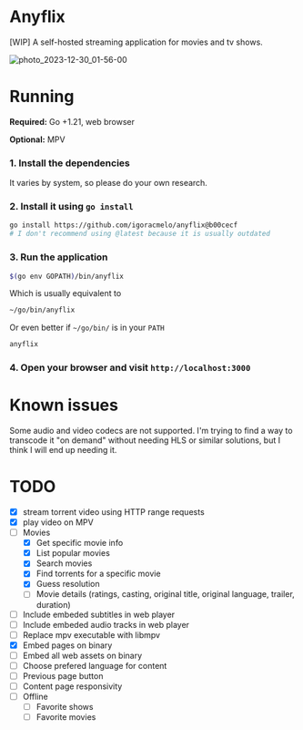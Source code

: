 # Anyflix

[WIP] A self-hosted streaming application for movies and tv shows.

![photo_2023-12-30_01-56-00](https://github.com/igoracmelo/anyflix/assets/85039990/61953c96-3c8a-4510-aa80-82ae4625dcd1)

# Running

**Required:** Go +1.21, web browser

**Optional:** MPV

### 1. Install the dependencies

It varies by system, so please do your own research.

### 2. Install it using `go install`

```sh
go install https://github.com/igoracmelo/anyflix@b00cecf
# I don't recommend using @latest because it is usually outdated
```

### 3. Run the application

```sh
$(go env GOPATH)/bin/anyflix
```

Which is usually equivalent to

```sh
~/go/bin/anyflix
```

Or even better if `~/go/bin/` is in your `PATH`

```sh
anyflix
```

### 4. Open your browser and visit `http://localhost:3000`

# Known issues

Some audio and video codecs are not supported.
I'm trying to find a way to transcode it "on demand" without needing HLS or similar solutions, but I think I will end up needing it.

# TODO
- [X] stream torrent video using HTTP range requests
- [X] play video on MPV
- [ ] Movies
    - [X] Get specific movie info
    - [X] List popular movies
    - [X] Search movies
    - [X] Find torrents for a specific movie
    - [X] Guess resolution
    - [ ] Movie details (ratings, casting, original title, original language, trailer, duration)
- [ ] Include embeded subtitles in web player
- [ ] Include embeded audio tracks in web player
- [ ] Replace mpv executable with libmpv
- [X] Embed pages on binary
- [ ] Embed all web assets on binary
- [ ] Choose prefered language for content
- [ ] Previous page button
- [ ] Content page responsivity
- [ ] Offline
    - [ ] Favorite shows
    - [ ] Favorite movies

